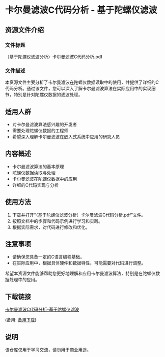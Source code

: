# 卡尔曼滤波C代码分析 - 基于陀螺仪滤波

## 资源文件介绍

### 文件标题
（基于陀螺仪滤波分析）卡尔曼滤波C代码分析.pdf

### 文件描述
本资源文件主要分析了卡尔曼滤波在陀螺仪数据读取中的使用，并提供了详细的C代码分析。通过该文件，您可以深入了解卡尔曼滤波算法在实际应用中的实现细节，特别是针对陀螺仪数据的滤波处理。

## 适用人群
- 对卡尔曼滤波算法感兴趣的开发者
- 需要处理陀螺仪数据的工程师
- 希望深入理解卡尔曼滤波在嵌入式系统中应用的研究人员

## 内容概述
- 卡尔曼滤波算法的基本原理
- 陀螺仪数据读取与处理
- 卡尔曼滤波在陀螺仪数据中的应用
- 详细的C代码实现与分析

## 使用方法
1. 下载并打开“（基于陀螺仪滤波分析）卡尔曼滤波C代码分析.pdf”文件。
2. 按照文档中的步骤和代码示例进行学习和实践。
3. 根据实际需求，对代码进行修改和优化。

## 注意事项
- 请确保您具备一定的C语言编程基础。
- 在实际应用中，根据具体硬件和数据特性，可能需要对代码进行调整。

希望本资源文件能够帮助您更好地理解和应用卡尔曼滤波算法，特别是在陀螺仪数据处理中的应用。

## 下载链接
[卡尔曼滤波C代码分析-基于陀螺仪滤波](https://pan.quark.cn/s/36fb9650e86b) 

(备用: [备用下载](https://pan.baidu.com/s/1cyPa0-I-CfcE49TRTGromw?pwd=1234))

## 说明

该仓库仅用于学习交流，请勿用于商业用途。
